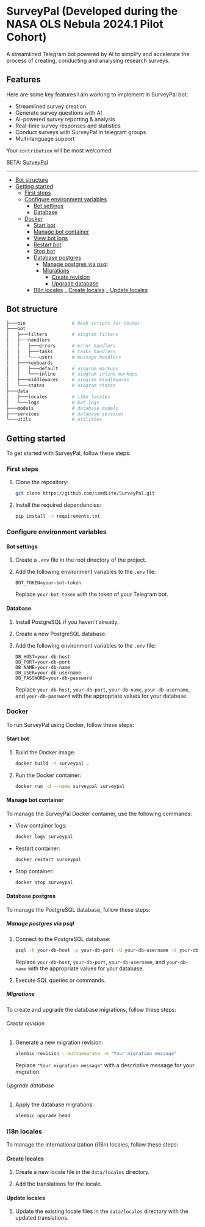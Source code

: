# SurveyPal (Developed during the NASA OLS Nebula 2024.1 Pilot Cohort)

A streamlined Telegram bot powered by AI to simplify and accelerate the process of creating, conducting and analysing research surveys.

## Features

Here are some key features I am working to implement in SurveyPal bot:

- Streamlined survey creation
- Generate survey questions with AI
- AI-powered survey reporting & analysis
- Real-time survey responses and statistics
- Conduct surveys with SurveyPal in telegram groups
- Multi-language support

Your `contribution` will be most welcomed

BETA: [SurveyPal](https://t.me/surveypal_bot)

<hr>

- [Bot structure](#bot-structure)
- [Getting started](#getting-started)
  - [First steps](#first-steps)
  - [Configure environment variables](#configure-environment-variables)
    - [Bot settings](#bot-settings)
    - [Database](#database)
  - [Docker](#docker)
    - [Start bot](#start-bot)
    - [Manage bot container](#manage-bot-container)
    - [View bot logs](#view-bot-logs)
    - [Restart bot](#restart-bot)
    - [Stop bot](#stop-bot)
    - [Database postgres](#database-postgres)
      - [Manage postgres via psql](#manage-postgres-via-psql)
      - [Migrations](#migrations)
        - [Create revision](#create-revision)
        - [Upgrade database](#upgrade-database)
    - [I18n locales](#i18n-locales)
    _ [Create locales](#create-locales)
    _ [Update locales](#update-locales)
    </hr>

## Bot structure

```bash
├───bin                 # bash scripts for docker
├───bot
│   ├───filters         # aiogram filters
│   ├───handlers
│   │   ├───errors      # error handlers
│   │   ├───tasks       # tasks handlers
│   │   └───users       # message handlers
│   ├───keyboards
│   │   ├───default     # aiogram markups
│   │   └───inline      # aiogram inline markups
│   ├───middlewares     # aiogram middlewares
│   └───states          # aiogram states
├───data
│   ├───locales         # i18n locales
│   └───logs            # bot logs
├───models              # database models
├───services            # database services
└───utils               # utilities
```

## Getting started

To get started with SurveyPal, follow these steps:

### First steps

1. Clone the repository:

   ```bash
   git clone https://github.com/iamdLite/SurveyPal.git
   ```

2. Install the required dependencies:

   ```bash
   pip install -r requirements.txt
   ```

### Configure environment variables

#### Bot settings

1. Create a `.env` file in the root directory of the project.

2. Add the following environment variables to the `.env` file:

   ```plaintext
   BOT_TOKEN=your-bot-token
   ```

   Replace `your-bot-token` with the token of your Telegram bot.

#### Database

1. Install PostgreSQL if you haven't already.

2. Create a new PostgreSQL database.

3. Add the following environment variables to the `.env` file:

   ```plaintext
   DB_HOST=your-db-host
   DB_PORT=your-db-port
   DB_NAME=your-db-name
   DB_USER=your-db-username
   DB_PASSWORD=your-db-password
   ```

   Replace `your-db-host`, `your-db-port`, `your-db-name`, `your-db-username`, and `your-db-password` with the appropriate values for your database.

### Docker

To run SurveyPal using Docker, follow these steps:

#### Start bot

1. Build the Docker image:

   ```bash
   docker build -t surveypal .
   ```

2. Run the Docker container:

   ```bash
   docker run -d --name surveypal surveypal
   ```

#### Manage bot container

To manage the SurveyPal Docker container, use the following commands:

- View container logs:

  ```bash
  docker logs surveypal
  ```

- Restart container:

  ```bash
  docker restart surveypal
  ```

- Stop container:

  ```bash
  docker stop surveypal
  ```

#### Database postgres

To manage the PostgreSQL database, follow these steps:

##### Manage postgres via psql

1. Connect to the PostgreSQL database:

   ```bash
   psql -h your-db-host -p your-db-port -U your-db-username -d your-db-name
   ```

   Replace `your-db-host`, `your-db-port`, `your-db-username`, and `your-db-name` with the appropriate values for your database.

2. Execute SQL queries or commands.

##### Migrations

To create and upgrade the database migrations, follow these steps:

###### Create revision

1. Generate a new migration revision:

   ```bash
   alembic revision --autogenerate -m "Your migration message"
   ```

   Replace `"Your migration message"` with a descriptive message for your migration.

###### Upgrade database

1. Apply the database migrations:

   ```bash
   alembic upgrade head
   ```

### I18n locales

To manage the internationalization (i18n) locales, follow these steps:

#### Create locales

1. Create a new locale file in the `data/locales` directory.

2. Add the translations for the locale.

#### Update locales

1. Update the existing locale files in the `data/locales` directory with the updated translations.
